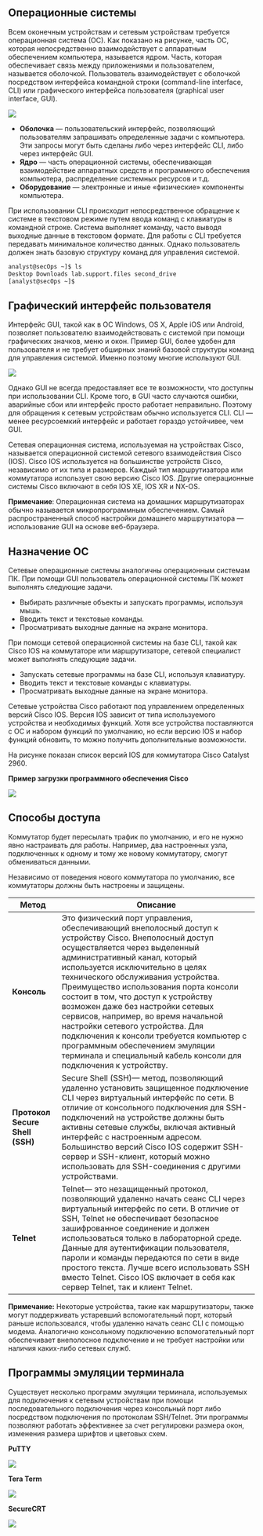 <!-- verified: agorbachev 03.05.2022 -->

<!-- 2.1.1 -->
## Операционные системы

Всем оконечным устройствам и сетевым устройствам требуется операционная система (ОС). Как показано на рисунке, часть ОС, которая непосредственно взаимодействует с аппаратным обеспечением компьютера, называется ядром. Часть, которая обеспечивает связь между приложениями и пользователем, называется оболочкой. Пользователь взаимодействует с оболочкой посредством интерфейса командной строки (command-line interface, CLI) или графического интерфейса пользователя (graphical user interface, GUI).

![](./assets/2.1.1.png)
<!-- /courses/itn-dl/aeecb970-34fa-11eb-ad9a-f74babed41a6/af1ec5f0-34fa-11eb-ad9a-f74babed41a6/assets/2d9e2cd0-1c25-11ea-81a0-ffc2c49b96bc.svg -->

* **Оболочка** — пользовательский интерфейс, позволяющий пользователям запрашивать определенные задачи с компьютера. Эти запросы могут быть сделаны либо через интерфейс CLI, либо через интерфейс GUI.
* **Ядро** — часть операционной системы, обеспечивающая взаимодействие аппаратных средств и программного обеспечения компьютера, распределение системных ресурсов и т.д.
* **Оборудование** — электронные и иные «физические» компоненты компьютера.

При использовании CLI  происходит непосредственное обращение к системе в текстовом режиме путем ввода команд с клавиатуры в командной строке. Система выполняет команду, часто выводя выходные данные в текстовом формате. Для работы с CLI требуется передавать минимальное количество данных. Однако пользователь должен знать базовую структуру команд для управления системой.

```bash
analyst@secOps ~]$ ls 
Desktop Downloads lab.support.files second_drive
[analyst@secOps ~]$ 
```

<!-- 2.1.2 -->
## Графический интерфейс пользователя

Интерфейс GUI, такой как в ОС Windows, OS X, Apple iOS или Android, позволяет пользователю взаимодействовать с системой при помощи графических значков, меню и окон. Пример GUI, более удобен для пользователя и не требует обширных знаний базовой структуры команд для управления системой. Именно поэтому многие используют GUI.

![](./assets/2.1.2.png)

Однако GUI не всегда предоставляет все те возможности, что доступны при использовании CLI. Кроме того, в GUI часто случаются ошибки, аварийные сбои или интерфейс просто работает неправильно. Поэтому для обращения к сетевым устройствам обычно используется CLI. CLI — менее ресурсоемкий интерфейс и работает гораздо устойчивее, чем GUI.

Сетевая операционная система, используемая на устройствах Cisco, называется операционной системой сетевого взаимодействия Cisco (IOS). Cisco IOS используется на большинстве устройств Cisco, независимо от их типа и размеров. Каждый тип маршрутизатора или коммутатора  использует свою версию Cisco IOS. Другие операционные системы Cisco включают в себя IOS XE, IOS XR и NX-OS.

**Примечание**: Операционная система на домашних маршрутизаторах обычно называется микропрограммным обеспечением. Самый распространенный способ настройки домашнего маршрутизатора — использование GUI на основе веб-браузера.

<!-- 2.1.3 -->
## Назначение ОС

Сетевые операционные системы аналогичны операционным системам ПК. При помощи GUI пользователь операционной системы ПК может выполнять следующие задачи.

* Выбирать различные объекты и запускать программы, используя мышь.
* Вводить текст и текстовые команды.
* Просматривать выходные данные на экране монитора.

При помощи сетевой операционной системы на базе CLI, такой как Cisco IOS на коммутаторе или маршрутизаторе, сетевой специалист может выполнять следующие задачи.

* Запускать сетевые программы на базе CLI, используя клавиатуру.
* Вводить текст и текстовые команды с клавиатуры.
* Просматривать выходные данные на экране монитора.

Сетевые устройства Cisco работают под управлением определенных версий Cisco IOS. Версия IOS зависит от типа используемого устройства и необходимых функций. Хотя все устройства поставляются с ОС и набором функций по умолчанию, но если версию IOS и набор функций обновить, то можно получить дополнительные возможности.

На рисунке показан список версий IOS для коммутатора Cisco Catalyst 2960.

**Пример загрузки программного обеспечения Cisco**

![](./assets/2.1.3.png)
<!-- /courses/itn-dl/aeecb970-34fa-11eb-ad9a-f74babed41a6/af1ec5f0-34fa-11eb-ad9a-f74babed41a6/assets/2d9ec912-1c25-11ea-81a0-ffc2c49b96bc_md.png>

<!-- 2.1.4 -->
## Способы доступа

Коммутатор будет пересылать трафик по умолчанию, и его не нужно явно настраивать для работы.  Например, два настроенных узла, подключенных к одному и тому же новому коммутатору, смогут обмениваться данными.

Независимо от поведения нового коммутатора по умолчанию, все коммутаторы должны быть настроены и защищены.

| **Метод** | **Описание** |
| --- | --- |
| **Консоль** | Это физический порт управления, обеспечивающий внеполосный доступ к устройству Cisco. Внеполосный доступ осуществляется через выделенный административный канал, который используется исключительно в целях технического обслуживания устройства. Преимущество использования порта консоли состоит в том, что доступ к устройству возможен даже без настройки сетевых сервисов, например, во время начальной настройки сетевого устройства. Для подключения к консоли требуется компьютер с программным обеспечением эмуляции терминала и специальный кабель консоли для подключения к устройству. |
| **Протокол Secure Shell (SSH)** | Secure Shell (SSH)— метод, позволяющий удаленно установить защищенное подключение CLI через виртуальный интерфейс по сети. В отличие от консольного подключения для SSH-подключений на устройстве должны быть активны сетевые службы, включая активный интерфейс с настроенным адресом. Большинство версий Cisco IOS содержит SSH-сервер и SSH-клиент, который можно использовать для SSH-соединения с другими устройствами. |
| **Telnet** | Telnet— это незащищенный протокол, позволяющий удаленно начать сеанс CLI через виртуальный интерфейс по сети. В отличие от SSH, Telnet не обеспечивает безопасное зашифрованное соединение и должен использоваться только в лабораторной среде. Данные для аутентификации пользователя, пароли и команды передаются по сети в виде простого текста. Лучше всего использовать SSH вместо Telnet. Cisco IOS включает в себя как сервер Telnet, так и клиент Telnet. |

**Примечание:** Некоторые устройства, такие как маршрутизаторы, также могут поддерживать устаревший вспомогательный порт, который раньше использовался, чтобы удаленно начать сеанс CLI с помощью модема. Аналогично консольному подключению вспомогательный порт обеспечивает внеполосное подключение и не требует настройки или наличия каких-либо сетевых служб.

<!-- 2.1.5 -->
## Программы эмуляции терминала

Существует несколько программ эмуляции терминала, используемых для подключения к сетевым устройствам при помощи последовательного подключения через консольный порт либо посредством подключения по протоколам SSH/Telnet. Эти программы позволяют работать эффективнее за счет регулировки размера окон, изменения размера шрифтов и цветовых схем.

**PuTTY** 

![](./assets/2.1.5-1.png)

**Tera Term**

![](./assets/2.1.5-2.png)

**SecureCRT**

![](./assets/2.1.5-3.png)

<!-- 2.1.6 -->
<!-- quiz -->
